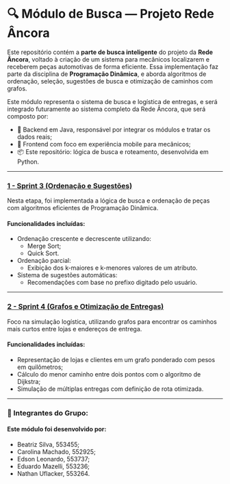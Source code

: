 # 🔍 Módulo de Busca — Projeto Rede Âncora

Este repositório contém a **parte de busca inteligente** do projeto da **Rede Âncora**, voltado à criação de um sistema para mecânicos localizarem e receberem peças automotivas de forma eficiente. Essa implementação faz parte da disciplina de **Programação Dinâmica**, e aborda algoritmos de ordenação, seleção, sugestões de busca e otimização de caminhos com grafos.

Este módulo representa o sistema de busca e logística de entregas, e será integrado futuramente ao sistema completo da Rede Âncora, que será composto por:
- 🧩 Backend em Java, responsável por integrar os módulos e tratar os dados reais;
- 📱 Frontend com foco em experiência mobile para mecânicos;
- 📦 Este repositório: lógica de busca e roteamento, desenvolvida em Python.

---

### [1 - Sprint 3 (Ordenação e Sugestões)](./sprint3.ipynb)

Nesta etapa, foi implementada a lógica de busca e ordenação de peças com algoritmos eficientes de Programação Dinâmica.

#### **Funcionalidades incluídas:**
- Ordenação crescente e decrescente utilizando:
  - Merge Sort;
  - Quick Sort.
- Ordenação parcial:
  - Exibição dos k-maiores e k-menores valores de um atributo.
- Sistema de sugestões automáticas:
  - Recomendações com base no prefixo digitado pelo usuário.

---

### [2 - Sprint 4 (Grafos e Otimização de Entregas)](./sprint4.ipynb)

Foco na simulação logística, utilizando grafos para encontrar os caminhos mais curtos entre lojas e endereços de entrega.

#### **Funcionalidades incluídas:**
- Representação de lojas e clientes em um grafo ponderado com pesos em quilômetros;
- Cálculo do menor caminho entre dois pontos com o algoritmo de Dijkstra;
- Simulação de múltiplas entregas com definição de rota otimizada.

---

### 👥 Integrantes do Grupo:

#### **Este módulo foi desenvolvido por:**
- Beatriz Silva, 553455;
- Carolina Machado, 552925;
- Edson Leonardo, 553737;
- Eduardo Mazelli, 553236;
- Nathan Uflacker, 553264.